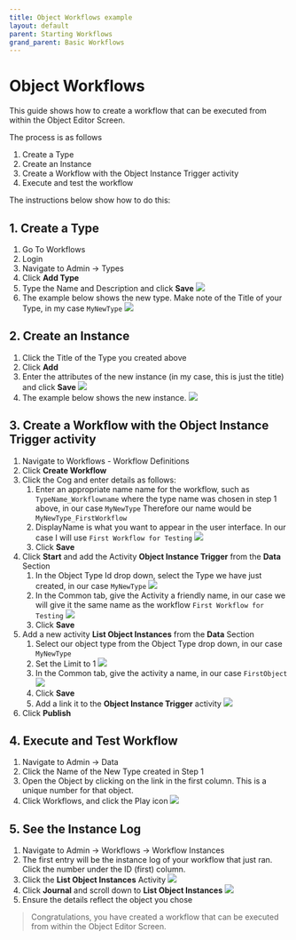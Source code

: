 ```yaml
---
title: Object Workflows example
layout: default
parent: Starting Workflows
grand_parent: Basic Workflows
---
```


# Object Workflows

This guide shows how to create a workflow that can be executed from within the Object Editor Screen.

The process is as follows
1. Create a Type
2. Create an Instance
3. Create a Workflow with the Object Instance Trigger activity
4. Execute and test the workflow

The instructions below show how to do this:

## 1. Create a Type
1. Go To Workflows
2. Login
3. Navigate to Admin -> Types
4. Click **Add Type**
5. Type the Name and Description and click **Save**
   ![](2022-11-08-07-11-38.png)
6. The example below shows the new type. Make note of the Title of your Type, in my case ```MyNewType```
   ![](2022-11-08-07-13-03.png)

## 2. Create an Instance
1. Click the Title of the Type you created above
2. Click **Add**
3. Enter the attributes of the new instance (in my case, this is just the title) and click **Save**
   ![](2022-11-08-07-14-16.png)
4. The example below shows the new instance.
   ![](2022-11-08-07-15-04.png)

## 3. Create a Workflow with the Object Instance Trigger activity
1. Navigate to Workflows - Workflow Definitions
2. Click **Create Workflow**
3. Click the Cog and enter details as follows:
   1. Enter an appropriate name name for the workflow, such as ```TypeName_Workflowname``` where the type name was chosen in step 1 above, in our case ```MyNewType``` Therefore our name would be ```MyNewType_FirstWorkflow```
   2. DisplayName is what you want to appear in the user interface. In our case I will use ```First Workflow for Testing```
      ![](2024-01-11-143010.png)
   3. Click **Save**
4. Click **Start** and add the Activity **Object Instance Trigger** from the **Data** Section
   1. In the Object Type Id drop down, select the Type we have just created, in our case ```MyNewType```
      ![](2024-01-11-142209.png)
   2. In the Common tab, give the Activity a friendly name, in our case we will give it the same name as the workflow ```First Workflow for Testing```
      ![](2024-01-11-145318.png)
   3. Click **Save**
5. Add a new activity **List Object Instances** from the **Data** Section
   1. Select our object type from the Object Type drop down, in our case ```MyNewType```
   2. Set the Limit to 1
      ![](2024-01-11-143843.png)
   3. In the Common tab, give the activity a name, in our case ```FirstObject```
      ![](2024-01-11-143928.png)
   4. Click **Save**
   5. Add a link it to the **Object Instance Trigger** activity
      ![](2024-01-11-144255.png)
6. Click **Publish**

## 4. Execute and Test Workflow
1. Navigate to Admin -> Data
2. Click the Name of the New Type created in Step 1
3. Open the Object by clicking on the link in the first column.  This is a unique number for that object.
4. Click Workflows, and click the Play icon
   ![](2024-01-11-145856.png)

## 5. See the Instance Log
1. Navigate to Admin -> Workflows -> Workflow Instances
3. The first entry will be the instance log of your workflow that just ran.  Click the number under the ID (first) column.
4. Click the **List Object Instances** Activity
   ![](2024-01-11-150632.png)
5. Click **Journal** and scroll down to **List Object Instances**
   ![](2024-01-11-150837.png)
6. Ensure the details reflect the object you chose

> Congratulations, you have created a workflow that can be executed from within the Object Editor Screen.